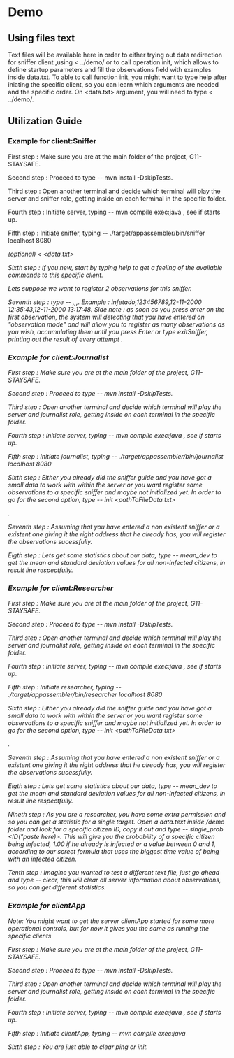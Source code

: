 

# Demo


## Using files text


Text files will be available here in order to either trying out data redirection for sniffer client ,using < ../demo/<fileName> or to call operation init, which allows to define startup parameters and fill the observations field with examples inside data.txt.
To able to call function init, you might want to type help after  iniating the specific client, so you can learn which arguments are needed and the specific order.
On <data.txt> argument, you will need to type < ../demo/<fileName>.


## Utilization Guide


### Example for client:Sniffer


First step : Make sure you are at the main folder of the project, G11-STAYSAFE.

Second step : Proceed to type -- mvn install -DskipTests.

Third step : Open another terminal and decide which terminal will play the server and sniffer role, getting inside on each terminal in the specific folder.

Fourth step : Initiate server, typing -- mvn compile exec:java , see if starts up.

Fifth step : Initiate sniffer, typing -- ./target/appassembler/bin/sniffer localhost 8080 <snifferName> <address> (optional) < <data.txt>

Sixth step : If you new, start by typing help to get a feeling of the available commands to this specific client.

Lets suppose we want to register 2 observations for this sniffer.

Seventh step : type -- <infectionState>,<citizenId>,<timeOfDetectingEntrance>,<timeOfDetectingExit>.
Example : infetado,123456789,12-11-2000 12:35:43,12-11-2000 13:17:48.
Side note : as soon as you press enter on the first observation, the system will detecting that you have entered on "observation mode" and will allow you to register as many observations as you wish, accumulating them until you press Enter or type exitSniffer, printing out the result of every attempt .


### Example for client:Journalist


First step : Make sure you are at the main folder of the project, G11-STAYSAFE.

Second step : Proceed to type -- mvn install -DskipTests.

Third step : Open another terminal and decide which terminal will play the server and journalist role, getting inside on each terminal in the specific folder.

Fourth step : Initiate server, typing -- mvn compile exec:java , see if starts up.

Fifth step : Initiate journalist, typing -- ./target/appassembler/bin/journalist localhost 8080

Sixth step : Either you already did the sniffer guide and you have got a small data to work with within the server or you want register some observations to a specific sniffer and maybe not initialized yet. In order to go for the second option, type -- init <pathToFileData.txt> <snifferName> <address>.

Seventh step : Assuming that you have entered a non existent sniffer or a existent one giving it the right address that he already has, you will register the observations sucessfully.

Eigth step : Lets get some statistics about our data, type -- mean_dev to get the mean and standard deviation values for all non-infected citizens, in result line respectfully.


### Example for client:Researcher

First step : Make sure you are at the main folder of the project, G11-STAYSAFE.

Second step : Proceed to type -- mvn install -DskipTests.

Third step : Open another terminal and decide which terminal will play the server and journalist role, getting inside on each terminal in the specific folder.

Fourth step : Initiate server, typing -- mvn compile exec:java , see if starts up.

Fifth step : Initiate researcher, typing -- ./target/appassembler/bin/researcher localhost 8080

Sixth step : Either you already did the sniffer guide and you have got a small data to work with within the server or you want register some observations to a specific sniffer and maybe not initialized yet. In order to go for the second option, type -- init <pathToFileData.txt> <snifferName> <address>.

Seventh step : Assuming that you have entered a non existent sniffer or a existent one giving it the right address that he already has, you will register the observations sucessfully.

Eigth step : Lets get some statistics about our data, type -- mean_dev to get the mean and standard deviation values for all non-infected citizens, in result line respectfully.

Nineth step : As you are a researcher, you have some extra permission and so you can get a statistic for a single target. Open a data.text inside /demo folder and look for a specific citizen ID, copy it out and type -- single_prob <ID("paste here)>. This will give you the probability of a specific citizen being infected, 1.00 if he already is infected or a value between 0 and 1,
according to our screet formula that uses the biggest time value of being with an infected citizen.

Tenth step : Imagine you wanted to test a different text file, just go ahead and type -- clear, this will clear all server information about observations, so you can get different statistics.

### Example for clientApp

Note: You might want to get the server clientApp started for some more operational controls, but for now it gives you the same as running the specific clients


First step : Make sure you are at the main folder of the project, G11-STAYSAFE.

Second step : Proceed to type -- mvn install -DskipTests.

Third step : Open another terminal and decide which terminal will play the server and journalist role, getting inside on each terminal in the specific folder.

Fourth step : Initiate server, typing -- mvn compile exec:java , see if starts up.

Fifth step : Initiate clientApp, typing -- mvn compile exec:java

Sixth step : You are just able to clear ping or init.
